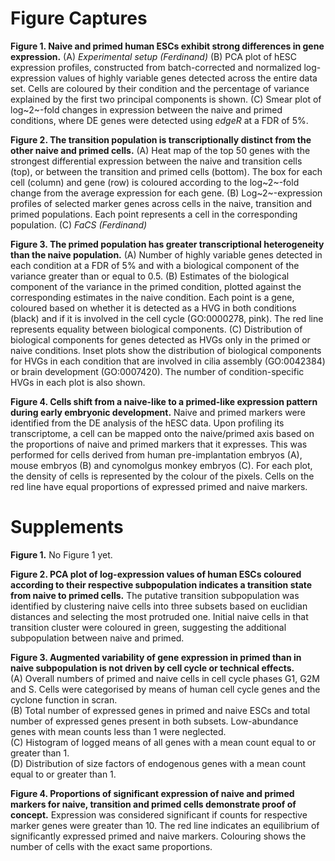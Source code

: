 # Figure Captures

**Figure 1. Naive and primed human ESCs exhibit strong differences in gene expression.**
(A) _Experimental setup (Ferdinand)_
(B) PCA plot of hESC expression profiles, constructed from batch-corrected and normalized log-expression values of highly variable genes detected across the entire data set.
Cells are coloured by their condition and the percentage of variance explained by the first two principal components is shown.
(C) Smear plot of log~2~-fold changes in expression between the naive and primed conditions, where DE genes were detected using _edgeR_ at a FDR of 5%.

**Figure 2. The transition population is transcriptionally distinct from the other naive and primed cells.**
(A) Heat map of the top 50 genes with the strongest differential expression between the naive and transition cells (top), or between the transition and primed cells (bottom).
The box for each cell (column) and gene (row) is coloured according to the log~2~-fold change from the average expression for each gene.
(B) Log~2~-expression profiles of selected marker genes across cells in the naive, transition and primed populations.
Each point represents a cell in the corresponding population.
(C) _FaCS (Ferdinand)_

**Figure 3. The primed population has greater transcriptional heterogeneity than the naive population.**
(A) Number of highly variable genes detected in each condition at a FDR of 5% and with a biological component of the variance greater than or equal to 0.5. 
(B) Estimates of the biological component of the variance in the primed condition, plotted against the corresponding estimates in the naive condition.
Each point is a gene, coloured based on whether it is detected as a HVG in both conditions (black) and if it is involved in the cell cycle (GO:0000278, pink).
The red line represents equality between biological components.
(C) Distribution of biological components for genes detected as HVGs only in the primed or naive conditions.
Inset plots show the distribution of biological components for HVGs in each condition that are involved in cilia assembly (GO:0042384) or brain development (GO:0007420).
The number of condition-specific HVGs in each plot is also shown.

**Figure 4. Cells shift from a naive-like to a primed-like expression pattern during early embryonic development.**
Naive and primed markers were identified from the DE analysis of the hESC data.
Upon profiling its transcriptome, a cell can be mapped onto the naive/primed axis based on the proportions of naive and primed markers that it expresses.
This was performed for cells derived from human pre-implantation embryos (A), mouse embryos (B) and cynomolgus monkey embryos (C).
For each plot, the density of cells is represented by the colour of the pixels.
Cells on the red line have equal proportions of expressed primed and naive markers.

# Supplements

**Figure 1.** No Figure 1 yet.

**Figure 2. PCA plot of log-expression values of human ESCs coloured according to their respective subpopulation indicates a transition state from naive to primed cells.**
The putative transition subpopulation was identified by clustering naive cells into three subsets based on euclidian distances and selecting the most protruded one.
Initial naive cells in that transition cluster were coloured in green, suggesting the additional subpopulation between naive and primed.  

**Figure 3. Augmented variability of gene expression in primed than in naive subpopulation is not driven by cell cycle or technical effects.**  
(A) Overall numbers of primed and naive cells in cell cycle phases G1, G2M and S. 
Cells were categorised by means of human cell cycle genes and the cyclone function in scran.  
(B) Total number of expressed genes in primed and naive ESCs and total number of expressed genes present in both subsets.
Low-abundance genes with mean counts less than 1 were neglected.  
(C) Histogram of logged means of all genes with a mean count equal to or greater than 1.   
(D) Distribution of size factors of endogenous genes with a mean count equal to or greater than 1.   

**Figure 4. Proportions of significant expression of naive and primed markers for naive, transition and primed cells demonstrate proof of concept.** 
Expression was considered significant if counts for respective marker genes were greater than 10. 
The red line indicates an equilibrium of significantly expressed primed and naive markers.
Colouring shows the number of cells with the exact same proportions.

